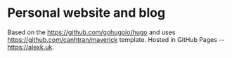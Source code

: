 # Personal website and blog

Based on the <https://github.com/gohugoio/hugo> and uses <https://github.com/canhtran/maverick> template. Hosted in GitHub Pages -- <https://alexk.uk>.
